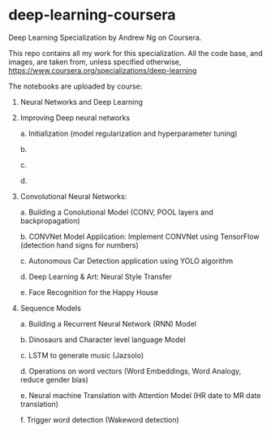 # deep-learning-coursera
Deep Learning Specialization by Andrew Ng on Coursera.

This repo contains all my work for this specialization. All the code base, and images, are taken from, unless specified otherwise, <https://www.coursera.org/specializations/deep-learning>

The notebooks are uploaded by course:

1. Neural Networks and Deep Learning
2. Improving Deep neural networks
    
    a. Initialization (model regularization and hyperparameter tuning)
    
    b. 
    
    c. 
    
    d. 
    
3. Convolutional Neural Networks:

    a. Building a Conolutional Model (CONV, POOL layers and backpropagation)
  
    b. CONVNet Model Application: Implement CONVNet using TensorFlow (detection hand signs for numbers)
  
    c. Autonomous Car Detection application using YOLO algorithm
  
    d. Deep Learning & Art: Neural Style Transfer
    
    e. Face Recognition for the Happy House
  
4. Sequence Models

    a. Building a Recurrent Neural Network (RNN) Model 
  
    b. Dinosaurs and Character level language Model
  
    c. LSTM to generate music (Jazsolo)
  
    d. Operations on word vectors (Word Embeddings, Word Analogy, reduce gender bias)
    
    e. Neural machine Translation with Attention Model (HR date to MR date translation)
    
    f. Trigger word detection (Wakeword detection)

